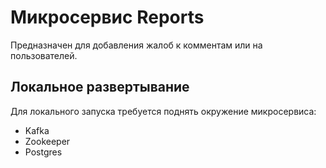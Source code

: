 # Микросервис Reports

Предназначен для добавления жалоб к комментам или на пользователей.

## Локальное развертывание

Для локального запуска требуется поднять окружение микросервиса:

- Kafka
- Zookeeper
- Postgres
 
